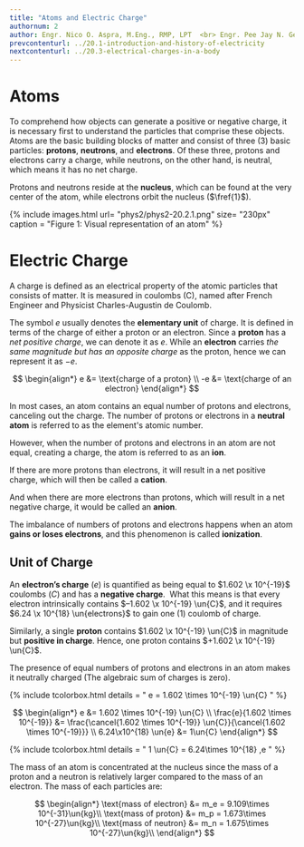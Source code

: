 ```yaml
---
title: "Atoms and Electric Charge"
authornum: 2
author: Engr. Nico O. Aspra, M.Eng., RMP, LPT  <br> Engr. Pee Jay N. Gealone
prevcontenturl: ../20.1-introduction-and-history-of-electricity
nextcontenturl: ../20.3-electrical-charges-in-a-body
---
```




# Atoms

To comprehend how objects can generate a positive or negative charge, it is necessary first to understand the particles that comprise these objects. Atoms are the basic building blocks of matter and consist of three (3) basic particles: **protons**, **neutrons**, and **electrons**. Of these three, protons and electrons carry a charge, while neutrons, on the other hand, is neutral, which means it has no net charge.

Protons and neutrons reside at the **nucleus**, which can be found at the very center of the atom, while electrons orbit the nucleus ($\fref{1}$).


{% include images.html 
    url= "phys2/phys2-20.2.1.png" 
    size= "230px"
    caption = "Figure 1: Visual representation of an atom"
%}



# Electric Charge

A charge is defined as an electrical property of the atomic particles that consists of matter. It is measured in coulombs (C), named after French Engineer and Physicist Charles-Augustin de Coulomb.


The symbol $e$ usually denotes the **elementary unit** of charge. It is defined in terms of the charge of either a proton or an electron. Since a **proton** has a *net positive charge*, we can denote it as $e$. While an **electron** carries *the same magnitude but has an opposite charge* as the proton, hence we can represent it as $-e$.

$$
\begin{align*}
	e &= \text{charge of a proton} \\
	-e &= \text{charge of an electron}
\end{align*}
$$



In most cases, an atom contains an equal number of protons and electrons, canceling out the charge. 
The number of protons or electrons in a **neutral atom** is referred to as the element's atomic number. 

However, when the number of protons and electrons in an atom are not equal, creating a charge, the atom is referred to as an **ion**. 

If there are more protons than electrons, it will result in a net positive charge, which will then be called a **cation**. 

And when there are more electrons than protons, which will result in a net negative charge, it would be called an **anion**.  

The imbalance of numbers of protons and electrons happens when an atom **gains or loses electrons**, and this phenomenon is called **ionization**.




## Unit of Charge

An **electron’s charge** ($e$) is quantified as being equal to $1.602 \x 10^{-19}$ coulombs $(C)$ and has a **negative charge**.  What this means is that every electron intrinsically contains $–1.602 \x 10^{-19} \un{C}$, and it requires $6.24 \x 10^{18} \un{electrons}$ to gain one (1) coulomb of charge.


Similarly, a single **proton** contains $1.602 \x 10^{-19} \un{C}$ in magnitude but **positive in charge**. Hence, one proton contains $+1.602 \x 10^{-19} \un{C}$. 

The presence of equal numbers of protons and electrons in an atom makes it neutrally charged (The algebraic sum of charges is zero).




<!-- Coulomb, denoted as C, is used as the unit of charge in the SI units to quantify the charge on a larger scale than the molecular level. This has a value of, -->

<!-- And if we want to know the number of Coulombs in an elementary charge, all we need to do is to get its reciprocal, -->



{% include tcolorbox.html
    details = "
        e = 1.602 \times 10^{-19} \un{C}
    "
%}


$$
\begin{align*}
    e &= 1.602 \times 10^{-19} \un{C} \\
    \frac{e}{1.602 \times 10^{-19}} &= \frac{\cancel{1.602 \times 10^{-19}} \un{C}}{\cancel{1.602 \times 10^{-19}}} \\
    6.24\x10^{18} \un{e} &= 1\un{C}
\end{align*}
$$


{% include tcolorbox.html
    details = "
        1 \un{C} = 6.24\times 10^{18} \,e
    "
%}

The mass of an atom is concentrated at the nucleus since the mass of a proton and a neutron is relatively larger compared to the mass of an electron. The mass of each particles are:

$$
\begin{align*}
	\text{mass of electron} &= m_e = 9.109\times 10^{-31}\un{kg}\\
	\text{mass of proton} &= m_p = 1.673\times 10^{-27}\un{kg}\\
	\text{mass of neutron} &= m_n = 1.675\times 10^{-27}\un{kg}\\
\end{align*}
$$

